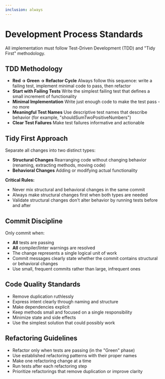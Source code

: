 ```yaml
---
inclusion: always
---
```


# Development Process Standards

All implementation must follow Test-Driven Development (TDD) and "Tidy First" methodology.

## TDD Methodology

- **Red → Green → Refactor Cycle**
  Always follow this sequence: write a failing test, implement minimal code to pass, then refactor
- **Start with Failing Tests**
  Write the simplest failing test that defines a small increment of functionality
- **Minimal Implementation**
  Write just enough code to make the test pass - no more
- **Meaningful Test Names**
  Use descriptive test names that describe behavior (for example, "shouldSumTwoPositiveNumbers")
- **Clear Test Failures**
  Make test failures informative and actionable

## Tidy First Approach

Separate all changes into two distinct types:

- **Structural Changes**
  Rearranging code without changing behavior (renaming, extracting methods, moving code)
- **Behavioral Changes**
  Adding or modifying actual functionality

**Critical Rules:**

- Never mix structural and behavioral changes in the same commit
- Always make structural changes first when both types are needed
- Validate structural changes don't alter behavior by running tests before and after

## Commit Discipline

Only commit when:

- **All** tests are passing
- **All** compiler/linter warnings are resolved
- The change represents a single logical unit of work
- Commit messages clearly state whether the commit contains structural or behavioral changes
- Use small, frequent commits rather than large, infrequent ones

## Code Quality Standards

- Remove duplication ruthlessly
- Express intent clearly through naming and structure
- Make dependencies explicit
- Keep methods small and focused on a single responsibility
- Minimize state and side effects
- Use the simplest solution that could possibly work

## Refactoring Guidelines

- Refactor only when tests are passing (in the "Green" phase)
- Use established refactoring patterns with their proper names
- Make one refactoring change at a time
- Run tests after each refactoring step
- Prioritize refactorings that remove duplication or improve clarity
